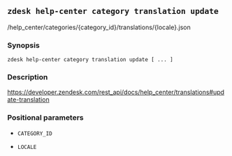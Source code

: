 ## `zdesk help-center category translation update`

/help_center/categories/{category_id}/translations/{locale}.json

### Synopsis

    zdesk help-center category translation update [ ... ]

### Description

https://developer.zendesk.com/rest_api/docs/help_center/translations#update-translation

### Positional parameters

* `CATEGORY_ID`

* `LOCALE`


